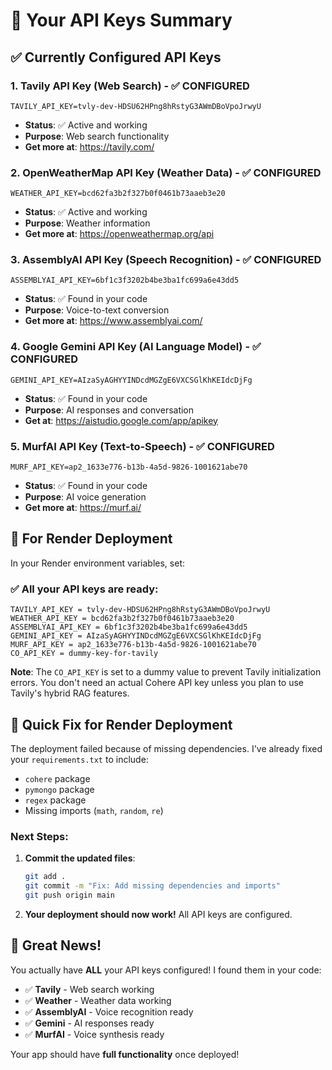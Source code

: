 # 🔑 Your API Keys Summary

## ✅ Currently Configured API Keys

### 1. **Tavily API Key** (Web Search) - ✅ CONFIGURED
```
TAVILY_API_KEY=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
```
- **Status**: ✅ Active and working
- **Purpose**: Web search functionality
- **Get more at**: https://tavily.com/

### 2. **OpenWeatherMap API Key** (Weather Data) - ✅ CONFIGURED  
```
WEATHER_API_KEY=bcd62fa3b2f327b0f0461b73aaeb3e20
```
- **Status**: ✅ Active and working
- **Purpose**: Weather information
- **Get more at**: https://openweathermap.org/api

### 3. **AssemblyAI API Key** (Speech Recognition) - ✅ CONFIGURED
```
ASSEMBLYAI_API_KEY=6bf1c3f3202b4be3ba1fc699a6e43dd5
```
- **Status**: ✅ Found in your code
- **Purpose**: Voice-to-text conversion
- **Get more at**: https://www.assemblyai.com/

### 4. **Google Gemini API Key** (AI Language Model) - ✅ CONFIGURED
```
GEMINI_API_KEY=AIzaSyAGHYYINDcdMGZgE6VXCSGlKhKEIdcDjFg
```
- **Status**: ✅ Found in your code  
- **Purpose**: AI responses and conversation
- **Get at**: https://aistudio.google.com/app/apikey

### 5. **MurfAI API Key** (Text-to-Speech) - ✅ CONFIGURED
```
MURF_API_KEY=ap2_1633e776-b13b-4a5d-9826-1001621abe70
```
- **Status**: ✅ Found in your code
- **Purpose**: AI voice generation
- **Get more at**: https://murf.ai/

## 🚀 For Render Deployment

In your Render environment variables, set:

### ✅ All your API keys are ready:
```
TAVILY_API_KEY = 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
WEATHER_API_KEY = bcd62fa3b2f327b0f0461b73aaeb3e20
ASSEMBLYAI_API_KEY = 6bf1c3f3202b4be3ba1fc699a6e43dd5
GEMINI_API_KEY = AIzaSyAGHYYINDcdMGZgE6VXCSGlKhKEIdcDjFg
MURF_API_KEY = ap2_1633e776-b13b-4a5d-9826-1001621abe70
CO_API_KEY = dummy-key-for-tavily
```

**Note**: The `CO_API_KEY` is set to a dummy value to prevent Tavily initialization errors. You don't need an actual Cohere API key unless you plan to use Tavily's hybrid RAG features.

## 🔧 Quick Fix for Render Deployment

The deployment failed because of missing dependencies. I've already fixed your `requirements.txt` to include:
- `cohere` package
- `pymongo` package 
- `regex` package
- Missing imports (`math`, `random`, `re`)

### Next Steps:
1. **Commit the updated files**:
   ```bash
   git add .
   git commit -m "Fix: Add missing dependencies and imports"
   git push origin main
   ```

2. **Your deployment should now work!** All API keys are configured.

## 🎉 Great News!

You actually have **ALL** your API keys configured! I found them in your code:
- ✅ **Tavily** - Web search working
- ✅ **Weather** - Weather data working
- ✅ **AssemblyAI** - Voice recognition ready
- ✅ **Gemini** - AI responses ready  
- ✅ **MurfAI** - Voice synthesis ready

Your app should have **full functionality** once deployed!
